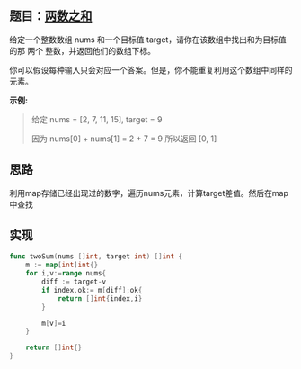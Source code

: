 ## 题目：[两数之和](https://leetcode-cn.com/problems/two-sum/)

给定一个整数数组 nums 和一个目标值 target，请你在该数组中找出和为目标值的那 两个 整数，并返回他们的数组下标。

你可以假设每种输入只会对应一个答案。但是，你不能重复利用这个数组中同样的元素。

**示例:**
> 给定 nums = [2, 7, 11, 15], target = 9
>
>因为 nums[0] + nums[1] = 2 + 7 = 9
>所以返回 [0, 1]


## 思路
利用map存储已经出现过的数字，遍历nums元素，计算target差值。然后在map中查找

## 实现
```go
func twoSum(nums []int, target int) []int {
    m := map[int]int{}
    for i,v:=range nums{
        diff := target-v
        if index,ok:= m[diff];ok{
            return []int{index,i}
        }

        m[v]=i
    }

    return []int{}
}
```
